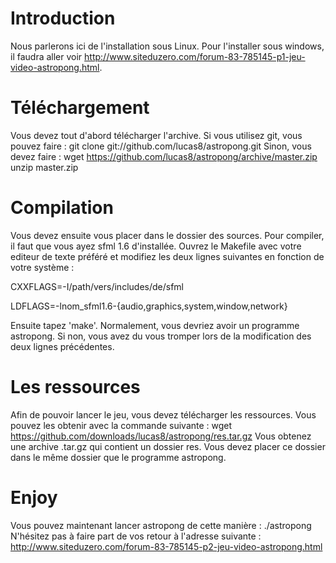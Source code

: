 Introduction
================
Nous parlerons ici de l'installation sous Linux. Pour l'installer sous windows, il faudra aller voir http://www.siteduzero.com/forum-83-785145-p1-jeu-video-astropong.html.

Téléchargement
================
Vous devez tout d'abord télécharger l'archive. Si vous utilisez git, vous pouvez faire :
git clone git://github.com/lucas8/astropong.git
Sinon, vous devez faire :
wget https://github.com/lucas8/astropong/archive/master.zip
unzip master.zip

Compilation
================
Vous devez ensuite vous placer dans le dossier des sources. Pour compiler, il faut que vous ayez sfml 1.6 d'installée.
Ouvrez le Makefile avec votre editeur de texte préféré et modifiez les deux lignes suivantes en fonction de votre système :

CXXFLAGS=-I/path/vers/includes/de/sfml

LDFLAGS=-lnom_sfml1.6-{audio,graphics,system,window,network}

Ensuite tapez 'make'. Normalement, vous devriez avoir un programme astropong. Si non, vous avez du vous tromper lors de la modification des deux lignes précédentes.

Les ressources
================
Afin de pouvoir lancer le jeu, vous devez télécharger les ressources. Vous pouvez les obtenir avec la commande suivante :
wget https://github.com/downloads/lucas8/astropong/res.tar.gz
Vous obtenez une archive .tar.gz qui contient un dossier res. Vous devez placer ce dossier dans le même dossier que le programme astropong.

Enjoy
================
Vous pouvez maintenant lancer astropong de cette manière :
./astropong
N'hésitez pas à faire part de vos retour à l'adresse suivante : http://www.siteduzero.com/forum-83-785145-p2-jeu-video-astropong.html

